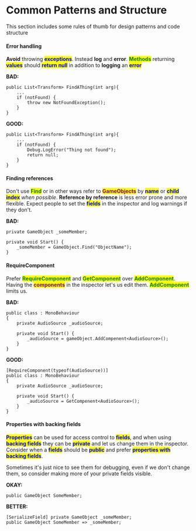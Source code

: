 # Common Patterns and Structure

This section includes some rules of thumb for design patterns and code structure

#### Error handling

**Avoid** throwing <mark style="color:blue;">**exceptions**</mark>. Instead **log** and **error**. <mark style="color:green;">**Methods**</mark> returning <mark style="color:blue;">**values**</mark> should <mark style="color:blue;">**return null**</mark> in addition to **logging** an <mark style="color:blue;">**error**</mark>

**BAD:**

```
public List<Transform> FindAThing(int arg){
    ...
    if (notFound) {
        throw new NotFoundException();
    }
}
```

**GOOD:**

```
public List<Transform> FindAThing(int arg){
    ...
    if (notFound) {
        Debug.LogError("Thing not found");
        return null;
    }
}
```

#### Finding references

Don't use <mark style="color:green;">**Find**</mark> or in other ways refer to <mark style="color:purple;">**GameObjects**</mark> by <mark style="color:blue;">**name**</mark> or <mark style="color:blue;">**child index**</mark> _when possible_. **Reference by reference** is less error prone and more flexible. Expect people to set the <mark style="color:blue;">**fields**</mark> in the inspector and log warnings if they don't.

**BAD:**

```
private GameObject _someMember;

private void Start() {
    _someMember = GameObject.Find("ObjectName");
}
```

#### RequireComponent

Prefer <mark style="color:green;">**RequireComponent**</mark> and <mark style="color:green;">**GetComponent**</mark> over <mark style="color:green;">**AddComponent**</mark>. Having the <mark style="color:purple;">**components**</mark> in the inspector let's us edit them. <mark style="color:green;">**AddComponent**</mark> limits us.

**BAD:**

```
public class : MonoBehaviour
{
    private AudioSource _audioSource;

    private void Start() {
        _audioSource = gameObject.AddCompenent<AudioSource>();
    }
}
```

**GOOD:**

```
[RequireComponent(typeof(AudioSource))]
public class : MonoBehaviour
{
    private AudioSource _audioSource;

    private void Start() {
        _audioSource = GetCompenent<AudioSource>();
    }
}
```

#### Properties with backing fields

<mark style="color:blue;">**Properties**</mark> can be used for access control to <mark style="color:blue;">**fields**</mark>, and when using <mark style="color:blue;">**backing fields**</mark> they can be <mark style="color:blue;">**private**</mark> and let us change them in the inspector. Consider when a <mark style="color:blue;">**fields**</mark> should be <mark style="color:blue;">**public**</mark> and prefer <mark style="color:blue;">**properties with backing fields**</mark>.

Sometimes it's just nice to see them for debugging, even if we don't change them, so consider making more of your private fields visible.

**OKAY:**

```
public GameObject SomeMember;
```

**BETTER:**

```
[SerializeField] private GameObject _someMember;
public GameObject SomeMember => _someMember;
```
